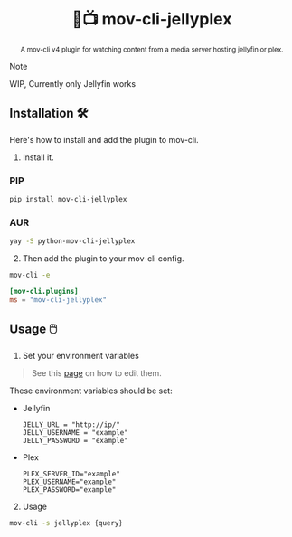 <div align="center">

  # 🪼📺 mov-cli-jellyplex 
  <sub>A mov-cli v4 plugin for watching content from a media server hosting jellyfin or plex.</sub>

</div>

> [!NOTE]
> WIP, Currently only Jellyfin works

## Installation 🛠️
Here's how to install and add the plugin to mov-cli.

1. Install it.
### PIP
```sh
pip install mov-cli-jellyplex
```

### AUR
```sh
yay -S python-mov-cli-jellyplex
```

2. Then add the plugin to your mov-cli config.
```sh
mov-cli -e
```
```toml
[mov-cli.plugins]
ms = "mov-cli-jellyplex"
```

## Usage 🖱️
1. Set your environment variables

> See this [page](https://github.com/mov-cli/mov-cli/wiki/Configuration#environment-variables) on how to edit them.

These environment variables should be set:
- Jellyfin
  ```env
  JELLY_URL = "http://ip/"
  JELLY_USERNAME = "example"
  JELLY_PASSWORD = "example"
  ```

- Plex
  ```env
  PLEX_SERVER_ID="example"
  PLEX_USERNAME="example"
  PLEX_PASSWORD="example"
  ```

2. Usage
```sh
mov-cli -s jellyplex {query}
```

